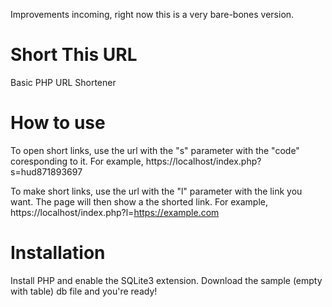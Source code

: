 Improvements incoming, right now this is a very bare-bones version.

# Short This URL
Basic PHP URL Shortener

# How to use
To open short links, use the url with the "s" parameter with the "code" coresponding to it. For example, https://localhost/index.php?s=hud871893697

To make short links, use the url with the "l" parameter with the link you want. The page will then show a the shorted link. For example, https://localhost/index.php?l=https://example.com

# Installation
Install PHP and enable the SQLite3 extension. Download the sample (empty with table) db file and you're ready!

